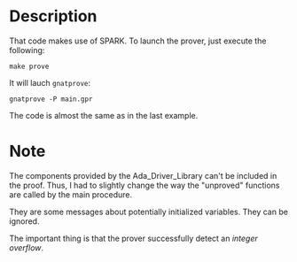 
# Description

That code makes use of SPARK. To launch the prover, just execute the following:

	make prove

It will lauch `gnatprove`:

	gnatprove -P main.gpr

The code is almost the same as in the last example.


# Note

The components provided by the Ada_Driver_Library can't be included
in the proof. Thus, I had to slightly change the way the "unproved" functions
are called by the main procedure.

They are some messages about potentially initialized variables. They can be
ignored.

The important thing is that the prover successfully detect an *integer overflow*.

